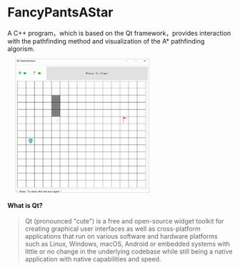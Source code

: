 # FancyPantsAStar
A C++ program，which is based on the Qt framework，provides interaction with the pathfinding method and visualization of the A* pathfinding algorism.

&emsp;
<img src="https://github.com/bchuh/ImageLib/blob/master/2020.8.6/pathfinding_capture.gif" width = "300" height = "300" alt="Picture missing" align=center />
#### What is Qt?
>Qt (pronounced "cute") is a free and open-source widget toolkit for creating graphical user interfaces as well as cross-platform applications that run on various software and hardware platforms such as Linux, Windows, macOS, Android or embedded systems with little or no change in the underlying codebase while still being a native application with native capabilities and speed.
